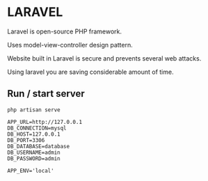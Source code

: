 LARAVEL
=======

Laravel is open-source PHP framework.

Uses model-view-controller design pattern.

Website built in Laravel is secure and prevents several web attacks.

Using laravel you are saving considerable amount of time.

Run / start server
-------------------

```shell
php artisan serve
```

```env
APP_URL=http://127.0.0.1
DB_CONNECTION=mysql
DB_HOST=127.0.0.1
DB_PORT=3306
DB_DATABASE=database
DB_USERNAME=admin
DB_PASSWORD=admin

APP_ENV='local'
```

